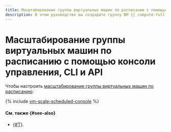 ```yaml
---
title: Масштабирование группы виртуальных машин по расписанию с помощью консоли управления, CLI и API
description: В этом руководстве вы создадите группу ВМ {{ compute-full-name }} и настройте для нее масштабирование по расписанию, используя функции и таймер {{ sf-full-name }} с помощью консоли управления, CLI и API.
---
```


# Масштабирование группы виртуальных машин по расписанию с помощью консоли управления, CLI и API

Чтобы настроить [масштабирование группы виртуальных машин по расписанию](index.md):

{% include [vm-scale-scheduled-console](../../../_tutorials/infrastructure/vm-scale-scheduled-console.md) %}

#### См. также {#see-also}

* [{#T}](terraform.md).